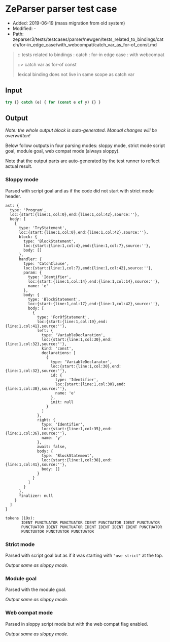 # ZeParser parser test case

- Added: 2019-06-19 (mass migration from old system)
- Modified: -
- Path: zeparser3/tests/testcases/parser/newgen/tests_related_to_bindings/catch/for-in_edge_case/with_webcompat/catch_var_as_for-of_const.md

> :: tests related to bindings : catch : for-in edge case : with webcompat
>
> ::> catch var as for-of const
>
> lexical binding does not live in same scope as catch var

## Input

`````js
try {} catch (e) { for (const e of y) {} }
`````

## Output

_Note: the whole output block is auto-generated. Manual changes will be overwritten!_

Below follow outputs in four parsing modes: sloppy mode, strict mode script goal, module goal, web compat mode (always sloppy).

Note that the output parts are auto-generated by the test runner to reflect actual result.

### Sloppy mode

Parsed with script goal and as if the code did not start with strict mode header.

`````
ast: {
  type: 'Program',
  loc:{start:{line:1,col:0},end:{line:1,col:42},source:''},
  body: [
    {
      type: 'TryStatement',
      loc:{start:{line:1,col:0},end:{line:1,col:42},source:''},
      block: {
        type: 'BlockStatement',
        loc:{start:{line:1,col:4},end:{line:1,col:7},source:''},
        body: []
      },
      handler: {
        type: 'CatchClause',
        loc:{start:{line:1,col:7},end:{line:1,col:42},source:''},
        param: {
          type: 'Identifier',
          loc:{start:{line:1,col:14},end:{line:1,col:14},source:''},
          name: 'e'
        },
        body: {
          type: 'BlockStatement',
          loc:{start:{line:1,col:17},end:{line:1,col:42},source:''},
          body: [
            {
              type: 'ForOfStatement',
              loc:{start:{line:1,col:19},end:{line:1,col:41},source:''},
              left: {
                type: 'VariableDeclaration',
                loc:{start:{line:1,col:30},end:{line:1,col:32},source:''},
                kind: 'const',
                declarations: [
                  {
                    type: 'VariableDeclarator',
                    loc:{start:{line:1,col:30},end:{line:1,col:32},source:''},
                    id: {
                      type: 'Identifier',
                      loc:{start:{line:1,col:30},end:{line:1,col:30},source:''},
                      name: 'e'
                    },
                    init: null
                  }
                ]
              },
              right: {
                type: 'Identifier',
                loc:{start:{line:1,col:35},end:{line:1,col:36},source:''},
                name: 'y'
              },
              await: false,
              body: {
                type: 'BlockStatement',
                loc:{start:{line:1,col:38},end:{line:1,col:41},source:''},
                body: []
              }
            }
          ]
        }
      },
      finalizer: null
    }
  ]
}

tokens (19x):
       IDENT PUNCTUATOR PUNCTUATOR IDENT PUNCTUATOR IDENT PUNCTUATOR
       PUNCTUATOR IDENT PUNCTUATOR IDENT IDENT IDENT IDENT PUNCTUATOR
       PUNCTUATOR PUNCTUATOR PUNCTUATOR
`````

### Strict mode

Parsed with script goal but as if it was starting with `"use strict"` at the top.

_Output same as sloppy mode._

### Module goal

Parsed with the module goal.

_Output same as sloppy mode._

### Web compat mode

Parsed in sloppy script mode but with the web compat flag enabled.

_Output same as sloppy mode._

